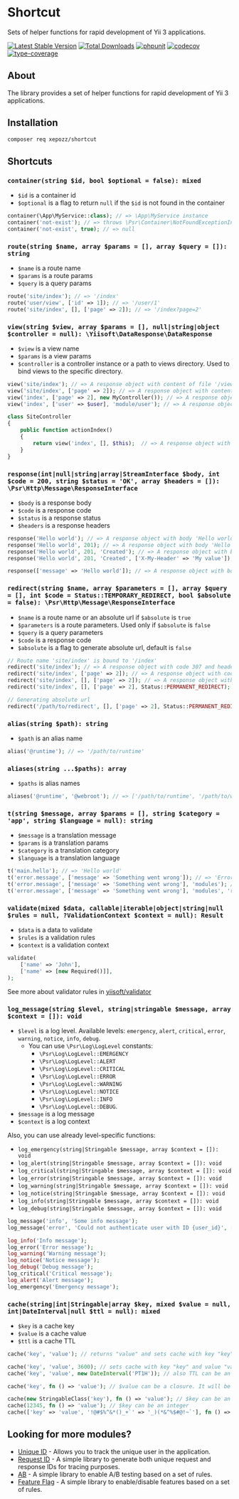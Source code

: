 # Shortcut

Sets of helper functions for rapid development of Yii 3 applications.

[![Latest Stable Version](https://poser.pugx.org/xepozz/shortcut/v/stable.svg)](https://packagist.org/packages/xepozz/shortcut)
[![Total Downloads](https://poser.pugx.org/xepozz/shortcut/downloads.svg)](https://packagist.org/packages/xepozz/shortcut)
[![phpunit](https://github.com/xepozz/shortcut/workflows/PHPUnit/badge.svg)](https://github.com/xepozz/shortcut/actions)
[![codecov](https://codecov.io/gh/xepozz/shortcut/branch/master/graph/badge.svg?token=UREXAOUHTJ)](https://codecov.io/gh/xepozz/shortcut)
[![type-coverage](https://shepherd.dev/github/xepozz/shortcut/coverage.svg)](https://shepherd.dev/github/xepozz/shortcut)

## About

The library provides a set of helper functions for rapid development of Yii 3 applications.


## Installation

```bash
composer req xepozz/shortcut
```

## Shortcuts

### `container(string $id, bool $optional = false): mixed`

- `$id` is a container id
- `$optional` is a flag to return `null` if the `$id` is not found in the container

```php
container(\App\MyService::class); // => \App\MyService instance
container('not-exist'); // => throws \Psr\Container\NotFoundExceptionInterface
container('not-exist', true); // => null
```


### `route(string $name, array $params = [], array $query = []): string`

- `$name` is a route name
- `$params` is a route params
- `$query` is a query params

```php
route('site/index'); // => '/index'
route('user/view', ['id' => 1]); // => '/user/1'
route('site/index', [], ['page' => 2]); // => '/index?page=2'
```

### `view(string $view, array $params = [], null|string|object $controller = null): \Yiisoft\DataResponse\DataResponse`

- `$view` is a view name
- `$params` is a view params
- `$controller` is a controller instance or a path to views directory. Used to bind views to the specific directory.

```php
view('site/index'); // => A response object with content of file '/views/site/index.php'
view('site/index', ['page' => 2]); // => A response object with content of file '/views/site/index.php' and params ['page' => 2]
view('index', ['page' => 2], new MyController()); // => A response object with content of file '/views/my/index.php' and params ['page' => 2]
view('index', ['user' => $user], 'module/user'); // => A response object with content of file '/views/module/user/index.php' and params ['user' => $user]

class SiteController 
{
    public function actionIndex()
    {
        return view('index', [], $this);  // => A response object with content of file '/views/site/index.php'
    }
}
```

### `response(int|null|string|array|StreamInterface $body, int $code = 200, string $status = 'OK', array $headers = []): \Psr\Http\Message\ResponseInterface`

- `$body` is a response body
- `$code` is a response code
- `$status` is a response status
- `$headers` is a response headers

```php
response('Hello world'); // => A response object with body 'Hello world'
response('Hello world', 201); // => A response object with body 'Hello world' and code 201
response('Hello world', 201, 'Created'); // => A response object with body 'Hello world', code 201 and status 'Created'
response('Hello world', 201, 'Created', ['X-My-Header' => 'My value']); // => A response object with body 'Hello world', code 201, status 'Created' and header 'X-My-Header' with value 'My value'

response(['message' => 'Hello world']); // => A response object with body '{"message":"Hello world"}' and header 'Content-Type' with value 'application/json'
```

### `redirect(string $name, array $parameters = [], array $query = [], int $code = Status::TEMPORARY_REDIRECT, bool $absolute = false): \Psr\Http\Message\ResponseInterface`

- `$name` is a route name or an absolute url if `$absolute` is `true`
- `$parameters` is a route parameters. Used only if `$absolute` is `false`
- `$query` is a query parameters
- `$code` is a response code
- `$absolute` is a flag to generate absolute url, default is `false`

```php
// Route name 'site/index' is bound to '/index'
redirect('site/index'); // => A response object with code 307 and header 'Location' with value '/index'
redirect('site/index', ['page' => 2]); // => A response object with code 307 and header 'Location' with value '/index/2'
redirect('site/index', [], ['page' => 2]); // => A response object with code 307 and header 'Location' with value '/index?page=2'
redirect('site/index', [], ['page' => 2], Status::PERMANENT_REDIRECT); // => A response object with code 308 and header 'Location' with value '/index?page=2'

// Generating absolute url
redirect('/path/to/redirect', [], ['page' => 2], Status::PERMANENT_REDIRECT, true); // => A response object with code 308 and header 'Location' with value 'http://localhost/path/to/redirect?page=2'
```

### `alias(string $path): string`

- `$path` is an alias name

```php
alias('@runtime'); // => '/path/to/runtime'
```

### `aliases(string ...$paths): array`

- `$paths` is alias names

```php
aliases('@runtime', '@webroot'); // => ['/path/to/runtime', '/path/to/webroot']
```

### `t(string $message, array $params = [], string $category = 'app', string $language = null): string`

- `$message` is a translation message
- `$params` is a translation params
- `$category` is a translation category
- `$language` is a translation language

```php
t('main.hello'); // => 'Hello world'
t('error.message', ['message' => 'Something went wrong']); // => 'Error: "Something went wrong".'
t('error.message', ['message' => 'Something went wrong'], 'modules'); // => 'Error from a module: "Something went wrong".'
t('error.message', ['message' => 'Something went wrong'], 'modules', 'ru'); // => 'Ошибка из модуля: "Something went wrong".'
```

### `validate(mixed $data, callable|iterable|object|string|null $rules = null, ?ValidationContext $context = null): Result`

- `$data` is a data to validate
- `$rules` is a validation rules
- `$context` is a validation context

```php
validate(
    ['name' => 'John'],
    ['name' => [new Required()]],
);
```

See more about validator rules in [yiisoft/validator](https://github.com/yiisoft/validator)

### `log_message(string $level, string|stringable $message, array $context = []): void`

- `$level` is a log level. Available levels: `emergency`, `alert`, `critical`, `error`, `warning`, `notice`, `info`, `debug`.
  - You can use `\Psr\Log\LogLevel` constants: 
    - `\Psr\Log\LogLevel::EMERGENCY`
    - `\Psr\Log\LogLevel::ALERT`
    - `\Psr\Log\LogLevel::CRITICAL`
    - `\Psr\Log\LogLevel::ERROR`
    - `\Psr\Log\LogLevel::WARNING`
    - `\Psr\Log\LogLevel::NOTICE`
    - `\Psr\Log\LogLevel::INFO`
    - `\Psr\Log\LogLevel::DEBUG`.
- `$message` is a log message
- `$context` is a log context

Also, you can use already level-specific functions:
- `log_emergency(string|Stringable $message, array $context = []): void`
- `log_alert(string|Stringable $message, array $context = []): void`
- `log_critical(string|Stringable $message, array $context = []): void`
- `log_error(string|Stringable $message, array $context = []): void`
- `log_warning(string|Stringable $message, array $context = []): void`
- `log_notice(string|Stringable $message, array $context = []): void`
- `log_info(string|Stringable $message, array $context = []): void`
- `log_debug(string|Stringable $message, array $context = []): void`

```php
log_message('info', 'Some info message');
log_message('error', 'Could not authenticate user with ID {user_id}', ['user_id' => $userId]);

log_info('Info message');
log_error('Error message');
log_warning('Warning message');
log_notice('Notice message');
log_debug('Debug message');
log_critical('Critical message');
log_alert('Alert message');
log_emergency('Emergency message');
```

### `cache(string|int|Stringable|array $key, mixed $value = null, int|DateInterval|null $ttl = null): mixed`

- `$key` is a cache key
- `$value` is a cache value
- `$ttl` is a cache TTL

```php
cache('key', 'value'); // returns "value" and sets cache with key "key" if it does not exist

cache('key', 'value', 3600); // sets cache with key "key" and value "value" for 1 hour
cache('key', 'value', new DateInterval('PT1H')); // also TTL can be an instance of DateInterval

cache('key', fn () => 'value'); // $value can be a closure. It will be executed only if cache with key "key" does not exist

cache(new StringableClass('key'), fn () => 'value'); // $key can be an instance of Stringable
cache(12345, fn () => 'value'); // $key can be an integer
cache(['key' => 'value', '!@#$%^&*()_+`' => '_)(*&^%$#@!~`'], fn () => 'value'); // $key can be an array. It will be serialized to a JSON and the following characters will be replaced to "_": {}()/\@:
```

## Looking for more modules?

- [Unique ID](https://github.com/xepozz/unique-id) - Allows you to track the unique user in the application.
- [Request ID](https://github.com/xepozz/request-id) - A simple library to generate both unique request and response IDs for tracing purposes.
- [AB](https://github.com/xepozz/ab) - A simple library to enable A/B testing based on a set of rules.
- [Feature Flag](https://github.com/xepozz/feature-flag) - A simple library to enable/disable features based on a set of rules.

 